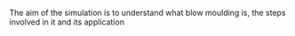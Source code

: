The aim of the simulation is to understand what blow moulding is, the steps involved in it and its application